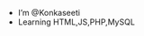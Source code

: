 - I’m @Konkaseeti
- Learning HTML,JS,PHP,MySQL

<!---
Konkaseeti/Konkaseeti is a ✨ special ✨ repository because its `README.md` (this file) appears on your GitHub profile.
You can click the Preview link to take a look at your changes.
--->
